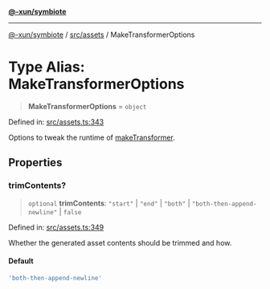 [**@-xun/symbiote**](../../../README.md)

***

[@-xun/symbiote](../../../README.md) / [src/assets](../README.md) / MakeTransformerOptions

# Type Alias: MakeTransformerOptions

> **MakeTransformerOptions** = `object`

Defined in: [src/assets.ts:343](https://github.com/Xunnamius/symbiote/blob/48c46d37ea3b78fc8beb9f4e201920c2bff28719/src/assets.ts#L343)

Options to tweak the runtime of [makeTransformer](../functions/makeTransformer.md).

## Properties

### trimContents?

> `optional` **trimContents**: `"start"` \| `"end"` \| `"both"` \| `"both-then-append-newline"` \| `false`

Defined in: [src/assets.ts:349](https://github.com/Xunnamius/symbiote/blob/48c46d37ea3b78fc8beb9f4e201920c2bff28719/src/assets.ts#L349)

Whether the generated asset contents should be trimmed and how.

#### Default

```ts
'both-then-append-newline'
```
